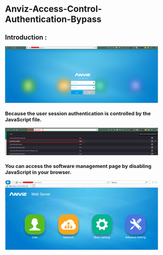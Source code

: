 # Anviz-Access-Control-Authentication-Bypass


## Introduction :
![alt text](https://github.com/pinpinsec/Anviz-Access-Control-Authentication-Bypass/blob/main/bypassss.png)
### Because the user session authentication is controlled by the JavaScript file.
![alt text](https://github.com/pinpinsec/Anviz-Access-Control-Authentication-Bypass/blob/main/bypasss1.png)

### You can access the software management page by disabling JavaScript in your browser.
![alt text](https://github.com/pinpinsec/Anviz-Access-Control-Authentication-Bypass/blob/main/bypass2.png)
